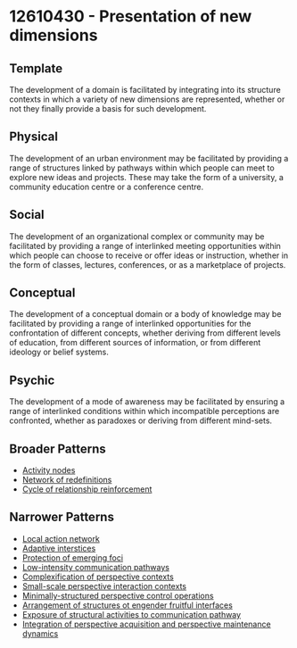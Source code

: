 # 12610430 - Presentation of new dimensions

## Template

The development of a domain is facilitated by integrating into its structure contexts in which a variety of new dimensions are represented, whether or not they finally provide a basis for such development.

## Physical

The development of an urban environment may be facilitated by providing a range of structures linked by pathways within which people can meet to explore new ideas and projects. These may take the form of a university, a community education centre or a conference centre.

## Social

The development of an organizational complex or community may be facilitated by providing a range of interlinked meeting opportunities within which people can choose to receive or offer ideas or instruction, whether in the form of classes, lectures, conferences, or as a marketplace of projects.

## Conceptual

The development of a conceptual domain or a body of knowledge may be facilitated by providing a range of interlinked opportunities for the confrontation of different concepts, whether deriving from different levels of education, from different sources of information, or from different ideology or belief systems.

## Psychic

The development of a mode of awareness may be facilitated by ensuring a range of interlinked conditions within which incompatible perceptions are confronted, whether as paradoxes or deriving from different mind-sets.

## Broader Patterns

- [Activity nodes](12610300)
- [Network of redefinitions](12610180)
- [Cycle of relationship reinforcement](12610310)

## Narrower Patterns

- [Local action network](12610450)
- [Adaptive interstices](12610480)
- [Protection of emerging foci](12610570)
- [Low-intensity communication pathways](12610590)
- [Complexification of perspective contexts](12610950)
- [Small-scale perspective interaction contexts](12611510)
- [Minimally-structured perspective control operations](12610810)
- [Arrangement of structures ot engender fruitful interfaces](12611000)
- [Exposure of structural activities to communication pathway](12611650)
- [Integration of perspective acquisition and perspective maintenance dynamics](12610830)
